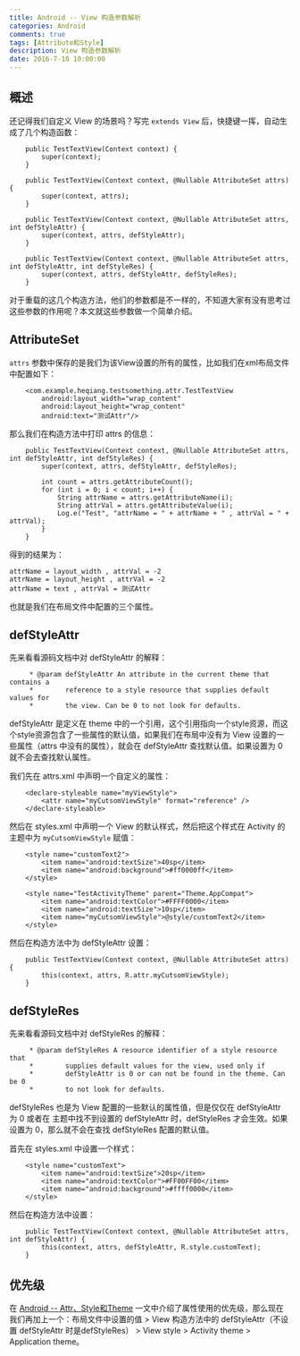 ```yaml
---
title: Android -- View 构造参数解析
categories: Android
comments: true
tags: [Attribute和Style]
description: View 构造参数解析
date: 2016-7-10 10:00:00
---
```


## 概述

还记得我们自定义 View 的场景吗？写完 `extends View` 后，快捷键一挥，自动生成了几个构造函数：

```
    public TestTextView(Context context) {
        super(context);
    }

    public TestTextView(Context context, @Nullable AttributeSet attrs) {
        super(context, attrs);
    }

    public TestTextView(Context context, @Nullable AttributeSet attrs, int defStyleAttr) {
        super(context, attrs, defStyleAttr);
    }

    public TestTextView(Context context, @Nullable AttributeSet attrs, int defStyleAttr, int defStyleRes) {
        super(context, attrs, defStyleAttr, defStyleRes);
    }
```

对于重载的这几个构造方法，他们的参数都是不一样的，不知道大家有没有思考过这些参数的作用呢？本文就这些参数做一个简单介绍。

## AttributeSet

`attrs` 参数中保存的是我们为该View设置的所有的属性，比如我们在xml布局文件中配置如下：

```
    <com.example.heqiang.testsomething.attr.TestTextView
        android:layout_width="wrap_content"
        android:layout_height="wrap_content"
        android:text="测试Attr"/>
```

那么我们在构造方法中打印 attrs 的信息：

```
    public TestTextView(Context context, @Nullable AttributeSet attrs, int defStyleAttr, int defStyleRes) {
        super(context, attrs, defStyleAttr, defStyleRes);

        int count = attrs.getAttributeCount();
        for (int i = 0; i < count; i++) {
            String attrName = attrs.getAttributeName(i);
            String attrVal = attrs.getAttributeValue(i);
            Log.e("Test", "attrName = " + attrName + " , attrVal = " + attrVal);
        }
    }
```

得到的结果为：

```
attrName = layout_width , attrVal = -2
attrName = layout_height , attrVal = -2
attrName = text , attrVal = 测试Attr
```

也就是我们在布局文件中配置的三个属性。

## defStyleAttr

先来看看源码文档中对 defStyleAttr 的解释：

```
     * @param defStyleAttr An attribute in the current theme that contains a
     *        reference to a style resource that supplies default values for
     *        the view. Can be 0 to not look for defaults.
```

defStyleAttr 是定义在 theme 中的一个引用，这个引用指向一个style资源，而这个style资源包含了一些属性的默认值，如果我们在布局中没有为 View 设置的一些属性（attrs 中没有的属性），就会在 defStyleAttr 查找默认值。如果设置为 0 就不会去查找默认属性。

我们先在 attrs.xml 中声明一个自定义的属性：

```
    <declare-styleable name="myViewStyle">
        <attr name="myCutsomViewStyle" format="reference" />
    </declare-styleable>
```

然后在 styles.xml 中声明一个 View 的默认样式，然后把这个样式在 Activity 的主题中为 `myCutsomViewStyle` 赋值：

```
    <style name="customText2">
        <item name="android:textSize">40sp</item>
        <item name="android:background">#ff0000ff</item>
    </style>
    
    <style name="TestActivityTheme" parent="Theme.AppCompat">
        <item name="android:textColor">#FFFF0000</item>
        <item name="android:textSize">10sp</item>
        <item name="myCutsomViewStyle">@style/customText2</item>
    </style>
```

然后在构造方法中为 defStyleAttr 设置：

```
    public TestTextView(Context context, @Nullable AttributeSet attrs) {
        this(context, attrs, R.attr.myCutsomViewStyle);
    }
```

## defStyleRes

先来看看源码文档中对 defStyleRes 的解释：

```
     * @param defStyleRes A resource identifier of a style resource that
     *        supplies default values for the view, used only if
     *        defStyleAttr is 0 or can not be found in the theme. Can be 0
     *        to not look for defaults.
```

defStyleRes 也是为 View 配置的一些默认的属性值，但是仅仅在 defStyleAttr 为 0 或者在 主题中找不到设置的 defStyleAttr 时，defStyleRes 才会生效。如果设置为 0，那么就不会在查找 defStyleRes 配置的默认值。

首先在 styles.xml 中设置一个样式：

```
    <style name="customText">
        <item name="android:textSize">20sp</item>
        <item name="android:textColor">#FF00FF00</item>
        <item name="android:background">#ffff0000</item>
    </style>
```

然后在构造方法中设置：

```
    public TestTextView(Context context, @Nullable AttributeSet attrs, int defStyleAttr) {
        this(context, attrs, defStyleAttr, R.style.customText);
    }
```

## 优先级

在 [Android -- Attr、Style和Theme](http://www.heqiangfly.com/2015/05/10/android-knowledge-attr-style-theme/) 一文中介绍了属性使用的优先级，那么现在我们再加上一个：布局文件中设置的值 > View 构造方法中的 defStyleAttr（不设置 defStyleAttr 时是defStyleRes） > View style > Activity theme > Application theme。